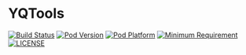 # YQTools
[![Build Status](https://img.shields.io/travis/weixinbing/YQTools/master.svg?style=flat)](https://travis-ci.org/weixinbing/YQTools)
[![Pod Version](https://img.shields.io/cocoapods/v/YQTools.svg?style=flat)](#)
[![Pod Platform](http://img.shields.io/cocoapods/p/YQTools.svg?style=flat)](#)
[![Minimum Requirement](http://img.shields.io/badge/Requirement-iOS%208.0%2B-green.svg?style=flat)](#)
[![LICENSE](http://img.shields.io/badge/license-MIT-blue.svg?style=flat)](./LICENSE)
